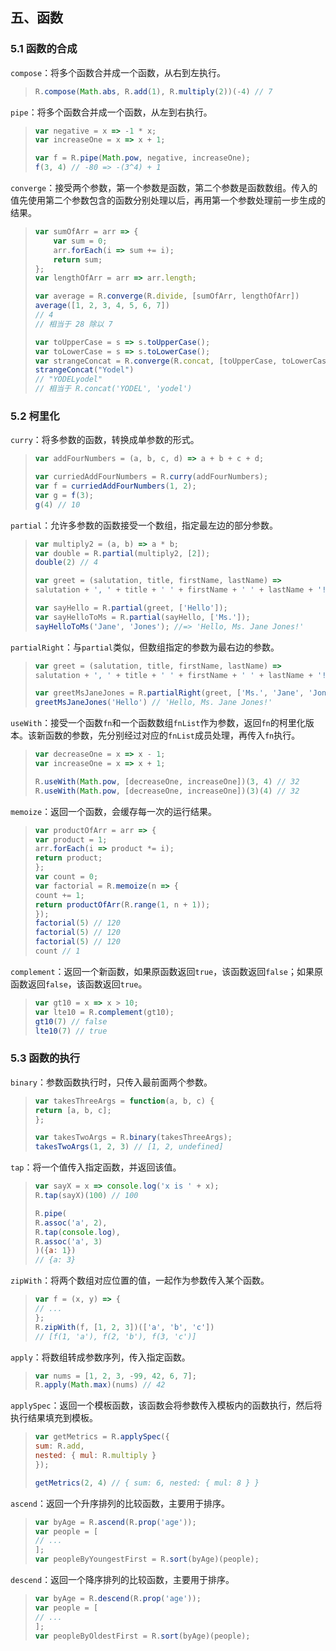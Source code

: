 ## 五、函数

### 5.1 函数的合成

`compose`：将多个函数合并成一个函数，从右到左执行。

> ```javascript
> R.compose(Math.abs, R.add(1), R.multiply(2))(-4) // 7
> ```

`pipe`：将多个函数合并成一个函数，从左到右执行。

> ```javascript
> var negative = x => -1 * x;
> var increaseOne = x => x + 1;
> 
> var f = R.pipe(Math.pow, negative, increaseOne);
> f(3, 4) // -80 => -(3^4) + 1
> ```

`converge`：接受两个参数，第一个参数是函数，第二个参数是函数数组。传入的值先使用第二个参数包含的函数分别处理以后，再用第一个参数处理前一步生成的结果。

> ```javascript
> var sumOfArr = arr => {
>     var sum = 0;
>     arr.forEach(i => sum += i);
>     return sum;
> };
> var lengthOfArr = arr => arr.length;
> 
> var average = R.converge(R.divide, [sumOfArr, lengthOfArr])
> average([1, 2, 3, 4, 5, 6, 7])
> // 4
> // 相当于 28 除以 7
> 
> var toUpperCase = s => s.toUpperCase();
> var toLowerCase = s => s.toLowerCase();
> var strangeConcat = R.converge(R.concat, [toUpperCase, toLowerCase])
> strangeConcat("Yodel")
> // "YODELyodel"
> // 相当于 R.concat('YODEL', 'yodel')
> ```

### 5.2 柯里化

`curry`：将多参数的函数，转换成单参数的形式。

> ```javascript
> var addFourNumbers = (a, b, c, d) => a + b + c + d;
> 
> var curriedAddFourNumbers = R.curry(addFourNumbers);
> var f = curriedAddFourNumbers(1, 2);
> var g = f(3);
> g(4) // 10
> ```

`partial`：允许多参数的函数接受一个数组，指定最左边的部分参数。

> ```javascript
> var multiply2 = (a, b) => a * b;
> var double = R.partial(multiply2, [2]);
> double(2) // 4
> 
> var greet = (salutation, title, firstName, lastName) =>
> salutation + ', ' + title + ' ' + firstName + ' ' + lastName + '!';
> 
> var sayHello = R.partial(greet, ['Hello']);
> var sayHelloToMs = R.partial(sayHello, ['Ms.']);
> sayHelloToMs('Jane', 'Jones'); //=> 'Hello, Ms. Jane Jones!'
> ```

`partialRight`：与`partial`类似，但数组指定的参数为最右边的参数。

> ```javascript
> var greet = (salutation, title, firstName, lastName) =>
> salutation + ', ' + title + ' ' + firstName + ' ' + lastName + '!';
> 
> var greetMsJaneJones = R.partialRight(greet, ['Ms.', 'Jane', 'Jones']);
> greetMsJaneJones('Hello') // 'Hello, Ms. Jane Jones!'
> ```

`useWith`：接受一个函数`fn`和一个函数数组`fnList`作为参数，返回`fn`的柯里化版本。该新函数的参数，先分别经过对应的`fnList`成员处理，再传入`fn`执行。

> ```javascript
> var decreaseOne = x => x - 1;
> var increaseOne = x => x + 1;
> 
> R.useWith(Math.pow, [decreaseOne, increaseOne])(3, 4) // 32
> R.useWith(Math.pow, [decreaseOne, increaseOne])(3)(4) // 32
> ```

`memoize`：返回一个函数，会缓存每一次的运行结果。

> ```javascript
> var productOfArr = arr => {
> var product = 1;
> arr.forEach(i => product *= i);
> return product;
> };
> var count = 0;
> var factorial = R.memoize(n => {
> count += 1;
> return productOfArr(R.range(1, n + 1));
> });
> factorial(5) // 120
> factorial(5) // 120
> factorial(5) // 120
> count // 1
> ```

`complement`：返回一个新函数，如果原函数返回`true`，该函数返回`false`；如果原函数返回`false`，该函数返回`true`。

> ```javascript
> var gt10 = x => x > 10;
> var lte10 = R.complement(gt10);
> gt10(7) // false
> lte10(7) // true
> ```

### 5.3 函数的执行

`binary`：参数函数执行时，只传入最前面两个参数。

> ```javascript
> var takesThreeArgs = function(a, b, c) {
> return [a, b, c];
> };
> 
> var takesTwoArgs = R.binary(takesThreeArgs);
> takesTwoArgs(1, 2, 3) // [1, 2, undefined]
> ```

`tap`：将一个值传入指定函数，并返回该值。

> ```javascript
> var sayX = x => console.log('x is ' + x);
> R.tap(sayX)(100) // 100
> 
> R.pipe(
> R.assoc('a', 2),
> R.tap(console.log),
> R.assoc('a', 3)
> )({a: 1})
> // {a: 3}
> ```

`zipWith`：将两个数组对应位置的值，一起作为参数传入某个函数。

> ```javascript
> var f = (x, y) => {
> // ...
> };
> R.zipWith(f, [1, 2, 3])(['a', 'b', 'c'])
> // [f(1, 'a'), f(2, 'b'), f(3, 'c')]
> ```

`apply`：将数组转成参数序列，传入指定函数。

> ```javascript
> var nums = [1, 2, 3, -99, 42, 6, 7];
> R.apply(Math.max)(nums) // 42
> ```

`applySpec`：返回一个模板函数，该函数会将参数传入模板内的函数执行，然后将执行结果填充到模板。

> ```javascript
> var getMetrics = R.applySpec({
> sum: R.add,
> nested: { mul: R.multiply }
> });
> 
> getMetrics(2, 4) // { sum: 6, nested: { mul: 8 } }
> ```

`ascend`：返回一个升序排列的比较函数，主要用于排序。

> ```javascript
> var byAge = R.ascend(R.prop('age'));
> var people = [
> // ...
> ];
> var peopleByYoungestFirst = R.sort(byAge)(people);
> 
> ```

`descend`：返回一个降序排列的比较函数，主要用于排序。

> ```javascript
> var byAge = R.descend(R.prop('age'));
> var people = [
> // ...
> ];
> var peopleByOldestFirst = R.sort(byAge)(people);
> ```

## 
